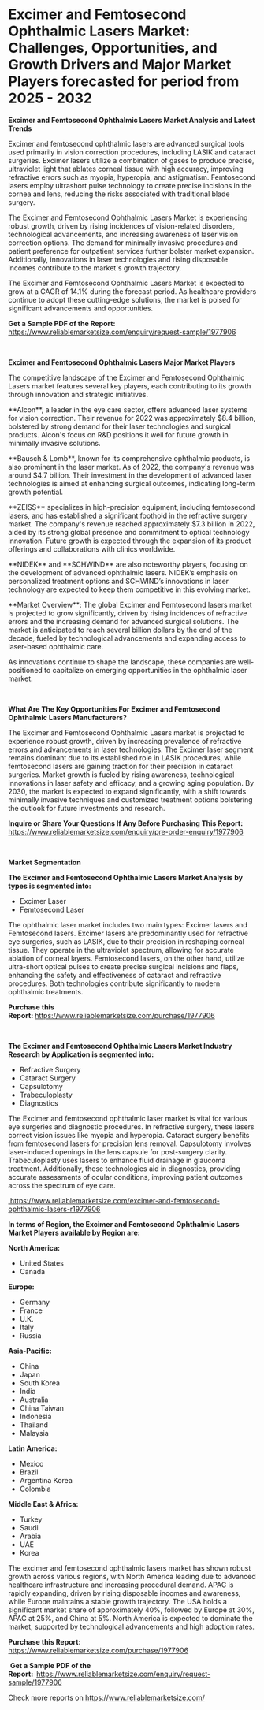 <p><h1>Excimer and Femtosecond Ophthalmic Lasers Market: Challenges, Opportunities, and Growth Drivers and Major Market Players forecasted for period from 2025 - 2032</h1></p><p><strong>Excimer and Femtosecond Ophthalmic Lasers Market Analysis and Latest Trends</strong></p>
<p><p>Excimer and femtosecond ophthalmic lasers are advanced surgical tools used primarily in vision correction procedures, including LASIK and cataract surgeries. Excimer lasers utilize a combination of gases to produce precise, ultraviolet light that ablates corneal tissue with high accuracy, improving refractive errors such as myopia, hyperopia, and astigmatism. Femtosecond lasers employ ultrashort pulse technology to create precise incisions in the cornea and lens, reducing the risks associated with traditional blade surgery.</p><p>The Excimer and Femtosecond Ophthalmic Lasers Market is experiencing robust growth, driven by rising incidences of vision-related disorders, technological advancements, and increasing awareness of laser vision correction options. The demand for minimally invasive procedures and patient preference for outpatient services further bolster market expansion. Additionally, innovations in laser technologies and rising disposable incomes contribute to the market's growth trajectory. </p><p>The Excimer and Femtosecond Ophthalmic Lasers Market is expected to grow at a CAGR of 14.1% during the forecast period. As healthcare providers continue to adopt these cutting-edge solutions, the market is poised for significant advancements and opportunities.</p></p>
<p><strong>Get a Sample PDF of the Report:&nbsp;</strong> <a href="https://www.reliablemarketsize.com/enquiry/request-sample/1977906?utm_campaign=2925&utm_medium=2&utm_source=Github&utm_content=ia&utm_term=04032025&utm_id=excimer-and-femtosecond-ophthalmic-lasers">https://www.reliablemarketsize.com/enquiry/request-sample/1977906</a></p>
<p>&nbsp;</p>
<p><strong>Excimer and Femtosecond Ophthalmic Lasers Major Market Players</strong></p>
<p><p>The competitive landscape of the Excimer and Femtosecond Ophthalmic Lasers market features several key players, each contributing to its growth through innovation and strategic initiatives. </p><p>**Alcon**, a leader in the eye care sector, offers advanced laser systems for vision correction. Their revenue for 2022 was approximately $8.4 billion, bolstered by strong demand for their laser technologies and surgical products. Alcon's focus on R&D positions it well for future growth in minimally invasive solutions.</p><p>**Bausch & Lomb**, known for its comprehensive ophthalmic products, is also prominent in the laser market. As of 2022, the company's revenue was around $4.7 billion. Their investment in the development of advanced laser technologies is aimed at enhancing surgical outcomes, indicating long-term growth potential.</p><p>**ZEISS** specializes in high-precision equipment, including femtosecond lasers, and has established a significant foothold in the refractive surgery market. The company's revenue reached approximately $7.3 billion in 2022, aided by its strong global presence and commitment to optical technology innovation. Future growth is expected through the expansion of its product offerings and collaborations with clinics worldwide.</p><p>**NIDEK** and **SCHWIND** are also noteworthy players, focusing on the development of advanced ophthalmic lasers. NIDEK’s emphasis on personalized treatment options and SCHWIND’s innovations in laser technology are expected to keep them competitive in this evolving market.</p><p>**Market Overview**: The global Excimer and Femtosecond lasers market is projected to grow significantly, driven by rising incidences of refractive errors and the increasing demand for advanced surgical solutions. The market is anticipated to reach several billion dollars by the end of the decade, fueled by technological advancements and expanding access to laser-based ophthalmic care. </p><p>As innovations continue to shape the landscape, these companies are well-positioned to capitalize on emerging opportunities in the ophthalmic laser market.</p></p>
<p>&nbsp;</p>
<p><strong>What Are The Key Opportunities For Excimer and Femtosecond Ophthalmic Lasers Manufacturers?</strong></p>
<p><p>The Excimer and Femtosecond Ophthalmic Lasers market is projected to experience robust growth, driven by increasing prevalence of refractive errors and advancements in laser technologies. The Excimer laser segment remains dominant due to its established role in LASIK procedures, while femtosecond lasers are gaining traction for their precision in cataract surgeries. Market growth is fueled by rising awareness, technological innovations in laser safety and efficacy, and a growing aging population. By 2030, the market is expected to expand significantly, with a shift towards minimally invasive techniques and customized treatment options bolstering the outlook for future investments and research.</p></p>
<p><strong>Inquire or Share Your Questions If Any Before Purchasing This Report:</strong> <a href="https://www.reliablemarketsize.com/enquiry/pre-order-enquiry/1977906?utm_campaign=2925&utm_medium=2&utm_source=Github&utm_content=ia&utm_term=04032025&utm_id=excimer-and-femtosecond-ophthalmic-lasers">https://www.reliablemarketsize.com/enquiry/pre-order-enquiry/1977906</a></p>
<p>&nbsp;</p>
<p><strong>Market Segmentation</strong></p>
<p><strong>The Excimer and Femtosecond Ophthalmic Lasers Market Analysis by types is segmented into:</strong></p>
<p><ul><li>Excimer Laser</li><li>Femtosecond Laser</li></ul></p>
<p><p>The ophthalmic laser market includes two main types: Excimer lasers and Femtosecond lasers. Excimer lasers are predominantly used for refractive eye surgeries, such as LASIK, due to their precision in reshaping corneal tissue. They operate in the ultraviolet spectrum, allowing for accurate ablation of corneal layers. Femtosecond lasers, on the other hand, utilize ultra-short optical pulses to create precise surgical incisions and flaps, enhancing the safety and effectiveness of cataract and refractive procedures. Both technologies contribute significantly to modern ophthalmic treatments.</p></p>
<p><strong>Purchase this Report:&nbsp;</strong><a href="https://www.reliablemarketsize.com/purchase/1977906?utm_campaign=2925&utm_medium=2&utm_source=Github&utm_content=ia&utm_term=04032025&utm_id=excimer-and-femtosecond-ophthalmic-lasers">https://www.reliablemarketsize.com/purchase/1977906</a></p>
<p>&nbsp;</p>
<p><strong>The Excimer and Femtosecond Ophthalmic Lasers Market Industry Research by Application is segmented into:</strong></p>
<p><ul><li>Refractive Surgery</li><li>Cataract Surgery</li><li>Capsulotomy</li><li>Trabeculoplasty</li><li>Diagnostics</li></ul></p>
<p><p>The Excimer and femtosecond ophthalmic laser market is vital for various eye surgeries and diagnostic procedures. In refractive surgery, these lasers correct vision issues like myopia and hyperopia. Cataract surgery benefits from femtosecond lasers for precision lens removal. Capsulotomy involves laser-induced openings in the lens capsule for post-surgery clarity. Trabeculoplasty uses lasers to enhance fluid drainage in glaucoma treatment. Additionally, these technologies aid in diagnostics, providing accurate assessments of ocular conditions, improving patient outcomes across the spectrum of eye care.</p></p>
<p><a href="https://www.reliablemarketsize.com/excimer-and-femtosecond-ophthalmic-lasers-r1977906?utm_campaign=2925&utm_medium=2&utm_source=Github&utm_content=ia&utm_term=04032025&utm_id=excimer-and-femtosecond-ophthalmic-lasers">&nbsp;https://www.reliablemarketsize.com/excimer-and-femtosecond-ophthalmic-lasers-r1977906</a></p>
<p><strong>In terms of Region, the Excimer and Femtosecond Ophthalmic Lasers Market Players available by Region are:</strong></p>
<p>
    <p> <strong> North America: </strong>
        <ul>
            <li>United States</li>
            <li>Canada</li>
        </ul>
        </p> 
    <p> <strong> Europe: </strong>
        <ul>
            <li>Germany</li>
            <li>France</li>
            <li>U.K.</li>
            <li>Italy</li>
            <li>Russia</li>
        </ul>
        </p> 
    <p> <strong> Asia-Pacific: </strong>
        <ul>
            <li>China</li>
            <li>Japan</li>
            <li>South Korea</li>
            <li>India</li>
            <li>Australia</li>
            <li>China Taiwan</li>
            <li>Indonesia</li>
            <li>Thailand</li>
            <li>Malaysia</li>
        </ul>
        </p> 
    <p> <strong> Latin America: </strong>
        <ul>
            <li>Mexico</li>
            <li>Brazil</li>
            <li>Argentina Korea</li>
            <li>Colombia</li>
        </ul>
        </p> 
    <p> <strong> Middle East & Africa: </strong>
        <ul>
            <li>Turkey</li>
            <li>Saudi</li>
            <li>Arabia</li>
            <li>UAE</li>
            <li>Korea</li>
        </ul>
    </p>
    </p>
<p><p>The excimer and femtosecond ophthalmic lasers market has shown robust growth across various regions, with North America leading due to advanced healthcare infrastructure and increasing procedural demand. APAC is rapidly expanding, driven by rising disposable incomes and awareness, while Europe maintains a stable growth trajectory. The USA holds a significant market share of approximately 40%, followed by Europe at 30%, APAC at 25%, and China at 5%. North America is expected to dominate the market, supported by technological advancements and high adoption rates.</p></p>
<p><strong>Purchase this Report: </strong><a href="https://www.reliablemarketsize.com/purchase/1977906?utm_campaign=2925&utm_medium=2&utm_source=Github&utm_content=ia&utm_term=04032025&utm_id=excimer-and-femtosecond-ophthalmic-lasers">https://www.reliablemarketsize.com/purchase/1977906</a></p>
<p>&nbsp;<strong>Get a Sample PDF of the Report:&nbsp;&nbsp;</strong><a href="https://www.reliablemarketsize.com/enquiry/request-sample/1977906?utm_campaign=2925&utm_medium=2&utm_source=Github&utm_content=ia&utm_term=04032025&utm_id=excimer-and-femtosecond-ophthalmic-lasers">https://www.reliablemarketsize.com/enquiry/request-sample/1977906</a></p>
<p><strong></strong></p>
<p>Check more reports on <a href="https://www.reliablemarketsize.com/?utm_campaign=2925&utm_medium=2&utm_source=Github&utm_content=ia&utm_term=04032025&utm_id=excimer-and-femtosecond-ophthalmic-lasers">https://www.reliablemarketsize.com/</a></p>